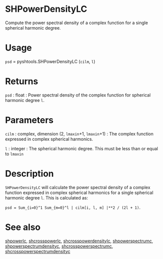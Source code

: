 # SHPowerDensityLC

Compute the power spectral density of a complex function for a single spherical harmonic degree.

# Usage

`psd` = pyshtools.SHPowerDensityLC (`cilm`, `l`)

# Returns

`psd` : float
:   Power spectral density of the complex function for spherical harmonic degree `l`.

# Parameters

`cilm` : complex, dimension (2, `lmaxin`+1, `lmaxin`+1)
:   The complex function expressed in complex spherical harmonics.

`l` : integer
:   The spherical harmonic degree. This must be less than or equal to `lmaxin`

# Description

`SHPowerDensityLC` will calculate the power spectral density of a complex function expressed in complex spherical harmonics for a single spherical harmonic degree `l`. This is calculated as:

`psd = Sum_{i=0}^1 Sum_{m=0}^l | cilm[i, l, m] |**2 / (2l + 1)`.

# See also

[shpowerlc](pyshpowerlc.html), [shcrosspowerlc](pyshcrosspowerlc.html), [shcrosspowerdensitylc](pyshcrosspowerdensitylc.html), [shpowerspectrumc](pyshpowerspectrumc.html), [shpowerspectrumdensityc](pyshpowerspectrumdensityc.html), [shcrosspowerspectrumc](pyshcrosspowerspectrumc.html), [shcrosspowerspectrumdensityc](pyshcrosspowerspectrumdensityc.html)
